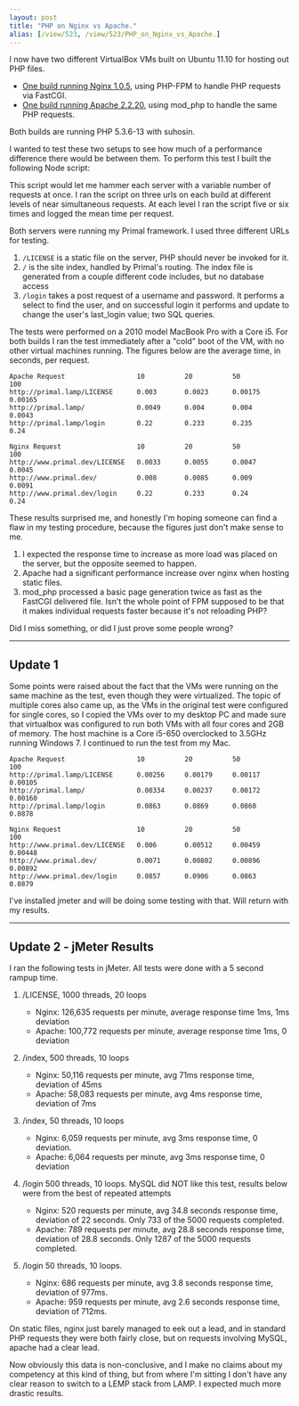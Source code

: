 ```yaml
---
layout: post
title: "PHP on Nginx vs Apache."
alias: [/view/523, /view/523/PHP_on_Nginx_vs_Apache.]
---
```


I now have two different VirtualBox VMs built on Ubuntu 11.10 for hosting out PHP files.

- [One build running Nginx 1.0.5](http://chipersoft.com/view/521/Setting_up_a_LEMP_server), using PHP-FPM to handle PHP requests via FastCGI.
- [One build running Apache 2.2.20](http://chipersoft.com/view/522/Setting_up_a_LAMP_server), using mod_php to handle the same PHP requests.

Both builds are running PHP 5.3.6-13 with suhosin.

I wanted to test these two setups to see how much of a performance difference there would be between them.  To perform this test I built the following Node script:

<script src="https://gist.github.com/1968650.js?file=gistfile1.js"></script>

This script would let me hammer each server with a variable number of requests at once.  I ran the script on three urls on each build at different levels of near simultaneous requests.  At each level I ran the script five or six times and logged the mean time per request.

Both servers were running my Primal framework.  I used three different URLs for testing.

1. `/LICENSE` is a static file on the server, PHP should never be invoked for it.
2. `/` is the site index, handled by Primal's routing.  The index file is generated from a couple different code includes, but no database access
3. `/login` takes a post request of a username and password.  It performs a select to find the user, and on successful login it performs and update to change the user's last_login value; two SQL queries.

The tests were performed on a 2010 model MacBook Pro with a Core i5.  For both builds I ran the test immediately after a "cold" boot of the VM, with no other virtual machines running.  The figures below are the average time, in seconds, per request.

    Apache Request                  10          20          50          100
    http://primal.lamp/LICENSE      0.003       0.0023      0.00175     0.00165
    http://primal.lamp/             0.0049      0.004       0.004       0.0043
    http://primal.lamp/login        0.22        0.233       0.235       0.24

    Nginx Request                   10          20          50          100
    http://www.primal.dev/LICENSE   0.0033      0.0055      0.0047      0.0045
    http://www.primal.dev/          0.008       0.0085      0.009       0.0091
    http://www.primal.dev/login     0.22        0.233       0.24        0.24

These results surprised me, and honestly I'm hoping someone can find a flaw in my testing procedure, because the figures just don't make sense to me.

1. I expected the response time to increase as more load was placed on the server, but the opposite seemed to happen.
2. Apache had a significant performance increase over nginx when hosting static files.
3. mod_php processed a basic page generation twice as fast as the FastCGI delivered file.  Isn't the whole point of FPM supposed to be that it makes individual requests faster because it's not reloading PHP?

Did I miss something, or did I just prove some people wrong?

---

## Update 1

Some points were raised about the fact that the VMs were running on the same machine as the test, even though they were virtualized.  The topic of multiple cores also came up, as the VMs in the original test were configured for single cores, so I copied the VMs over to my desktop PC and made sure that virtualbox was configured to run both VMs with all four cores and 2GB of memory.  The host machine is a Core i5-650 overclocked to 3.5GHz running Windows 7.  I continued to run the test from my Mac.


    Apache Request                  10          20          50          100
    http://primal.lamp/LICENSE      0.00256     0.00179     0.00117     0.00105
    http://primal.lamp/             0.00334     0.00237     0.00172     0.00160
    http://primal.lamp/login        0.0863      0.0869      0.0860      0.0878

    Nginx Request                   10          20          50          100
    http://www.primal.dev/LICENSE   0.006       0.00512     0.00459     0.00448
    http://www.primal.dev/          0.0071      0.00802     0.00896     0.00892
    http://www.primal.dev/login     0.0857      0.0906      0.0863      0.0879

I've installed jmeter and will be doing some testing with that.  Will return with my results.

---

## Update 2 - jMeter Results

I ran the following tests in jMeter.  All tests were done with a 5 second rampup time.

1. /LICENSE, 1000 threads, 20 loops

    - Nginx:  126,635 requests per minute, average response time 1ms, 1ms deviation
    - Apache: 100,772 requests per minute, average response time 1ms, 0 deviation
    
2. /index, 500 threads, 10 loops

    - Nginx:  50,116 requests per minute, avg 71ms response time, deviation of 45ms
    - Apache: 58,083 requests per minute, avg 4ms response time, deviation of 7ms
    
3. /index, 50 threads, 10 loops

    - Nginx:  6,059 requests per minute, avg 3ms response time, 0 deviation.
    - Apache: 6,064 requests per minute, avg 3ms response time, 0 deviation
    
3. /login 500 threads, 10 loops.  MySQL did NOT like this test, results below were from the best of repeated attempts

    - Nginx:  520 requests per minute, avg 34.8 seconds response time, deviation of 22 seconds.  Only 733 of the 5000 requests completed.
    - Apache: 789 requests per minute, avg 28.8 seconds response time, deviation of 28.8 seconds.  Only 1287 of the 5000 requests completed.
    
4. /login 50 threads, 10 loops.

    - Nginx:  686 requests per minute, avg 3.8 seconds response time, deviation of 977ms.
    - Apache: 959 requests per minute, avg 2.6 seconds response time, deviation of 712ms.
    
On static files, nginx just barely managed to eek out a lead, and in standard PHP requests they were both fairly close, but on requests involving MySQL, apache had a clear lead.

Now obviously this data is non-conclusive, and I make no claims about my competency at this kind of thing, but from where I'm sitting I don't have any clear reason to switch to a LEMP stack from LAMP.  I expected much more drastic results.